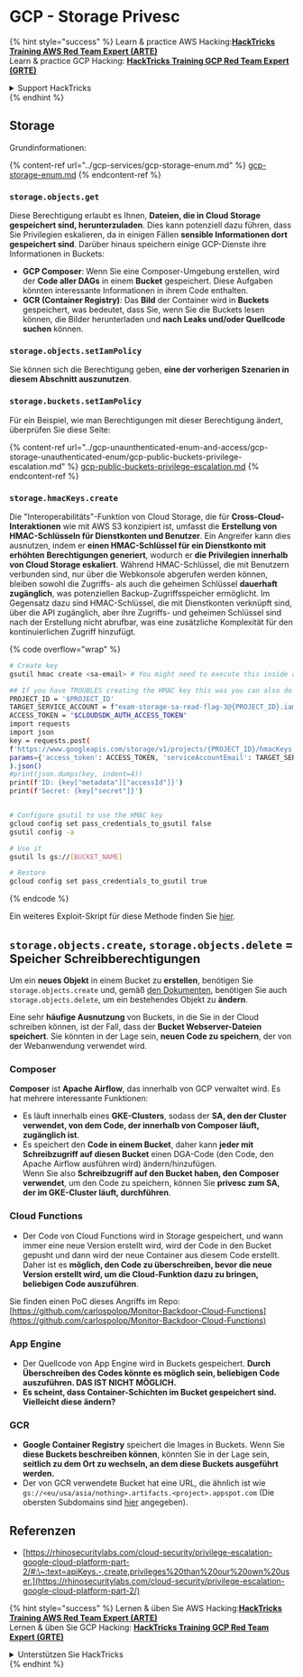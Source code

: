 # GCP - Storage Privesc

{% hint style="success" %}
Learn & practice AWS Hacking:<img src="../../../.gitbook/assets/image (1).png" alt="" data-size="line">[**HackTricks Training AWS Red Team Expert (ARTE)**](https://training.hacktricks.xyz/courses/arte)<img src="../../../.gitbook/assets/image (1).png" alt="" data-size="line">\
Learn & practice GCP Hacking: <img src="../../../.gitbook/assets/image (2).png" alt="" data-size="line">[**HackTricks Training GCP Red Team Expert (GRTE)**<img src="../../../.gitbook/assets/image (2).png" alt="" data-size="line">](https://training.hacktricks.xyz/courses/grte)

<details>

<summary>Support HackTricks</summary>

* Check the [**subscription plans**](https://github.com/sponsors/carlospolop)!
* **Join the** 💬 [**Discord group**](https://discord.gg/hRep4RUj7f) or the [**telegram group**](https://t.me/peass) or **follow** us on **Twitter** 🐦 [**@hacktricks\_live**](https://twitter.com/hacktricks\_live)**.**
* **Share hacking tricks by submitting PRs to the** [**HackTricks**](https://github.com/carlospolop/hacktricks) and [**HackTricks Cloud**](https://github.com/carlospolop/hacktricks-cloud) github repos.

</details>
{% endhint %}

## Storage

Grundinformationen:

{% content-ref url="../gcp-services/gcp-storage-enum.md" %}
[gcp-storage-enum.md](../gcp-services/gcp-storage-enum.md)
{% endcontent-ref %}

### `storage.objects.get`

Diese Berechtigung erlaubt es Ihnen, **Dateien, die in Cloud Storage gespeichert sind, herunterzuladen**. Dies kann potenziell dazu führen, dass Sie Privilegien eskalieren, da in einigen Fällen **sensible Informationen dort gespeichert sind**. Darüber hinaus speichern einige GCP-Dienste ihre Informationen in Buckets:

* **GCP Composer**: Wenn Sie eine Composer-Umgebung erstellen, wird der **Code aller DAGs** in einem **Bucket** gespeichert. Diese Aufgaben könnten interessante Informationen in ihrem Code enthalten.
* **GCR (Container Registry)**: Das **Bild** der Container wird in **Buckets** gespeichert, was bedeutet, dass Sie, wenn Sie die Buckets lesen können, die Bilder herunterladen und **nach Leaks und/oder Quellcode suchen** können.

### `storage.objects.setIamPolicy`

Sie können sich die Berechtigung geben, **eine der vorherigen Szenarien in diesem Abschnitt auszunutzen**.

### **`storage.buckets.setIamPolicy`**

Für ein Beispiel, wie man Berechtigungen mit dieser Berechtigung ändert, überprüfen Sie diese Seite:

{% content-ref url="../gcp-unaunthenticated-enum-and-access/gcp-storage-unauthenticated-enum/gcp-public-buckets-privilege-escalation.md" %}
[gcp-public-buckets-privilege-escalation.md](../gcp-unaunthenticated-enum-and-access/gcp-storage-unauthenticated-enum/gcp-public-buckets-privilege-escalation.md)
{% endcontent-ref %}

### `storage.hmacKeys.create`

Die "Interoperabilitäts"-Funktion von Cloud Storage, die für **Cross-Cloud-Interaktionen** wie mit AWS S3 konzipiert ist, umfasst die **Erstellung von HMAC-Schlüsseln für Dienstkonten und Benutzer**. Ein Angreifer kann dies ausnutzen, indem er **einen HMAC-Schlüssel für ein Dienstkonto mit erhöhten Berechtigungen generiert**, wodurch er **die Privilegien innerhalb von Cloud Storage eskaliert**. Während HMAC-Schlüssel, die mit Benutzern verbunden sind, nur über die Webkonsole abgerufen werden können, bleiben sowohl die Zugriffs- als auch die geheimen Schlüssel **dauerhaft zugänglich**, was potenziellen Backup-Zugriffsspeicher ermöglicht. Im Gegensatz dazu sind HMAC-Schlüssel, die mit Dienstkonten verknüpft sind, über die API zugänglich, aber ihre Zugriffs- und geheimen Schlüssel sind nach der Erstellung nicht abrufbar, was eine zusätzliche Komplexität für den kontinuierlichen Zugriff hinzufügt.

{% code overflow="wrap" %}
```bash
# Create key
gsutil hmac create <sa-email> # You might need to execute this inside a VM instance

## If you have TROUBLES creating the HMAC key this was you can also do it contacting the API directly:
PROJECT_ID = '$PROJECT_ID'
TARGET_SERVICE_ACCOUNT = f"exam-storage-sa-read-flag-3@{PROJECT_ID}.iam.gserviceaccount.com"
ACCESS_TOKEN = "$CLOUDSDK_AUTH_ACCESS_TOKEN"
import requests
import json
key = requests.post(
f'https://www.googleapis.com/storage/v1/projects/{PROJECT_ID}/hmacKeys',
params={'access_token': ACCESS_TOKEN, 'serviceAccountEmail': TARGET_SERVICE_ACCOUNT}
).json()
#print(json.dumps(key, indent=4))
print(f'ID: {key["metadata"]["accessId"]}')
print(f'Secret: {key["secret"]}')


# Configure gsutil to use the HMAC key
gcloud config set pass_credentials_to_gsutil false
gsutil config -a

# Use it
gsutil ls gs://[BUCKET_NAME]

# Restore
gcloud config set pass_credentials_to_gsutil true
```
{% endcode %}

Ein weiteres Exploit-Skript für diese Methode finden Sie [hier](https://github.com/RhinoSecurityLabs/GCP-IAM-Privilege-Escalation/blob/master/ExploitScripts/storage.hmacKeys.create.py).

## `storage.objects.create`, `storage.objects.delete` = Speicher Schreibberechtigungen

Um ein **neues Objekt** in einem Bucket zu **erstellen**, benötigen Sie `storage.objects.create` und, gemäß [den Dokumenten](https://cloud.google.com/storage/docs/access-control/iam-permissions#object\_permissions), benötigen Sie auch `storage.objects.delete`, um ein bestehendes Objekt zu **ändern**.

Eine sehr **häufige Ausnutzung** von Buckets, in die Sie in der Cloud schreiben können, ist der Fall, dass der **Bucket Webserver-Dateien speichert**. Sie könnten in der Lage sein, **neuen Code zu speichern**, der von der Webanwendung verwendet wird.

### Composer

**Composer** ist **Apache Airflow**, das innerhalb von GCP verwaltet wird. Es hat mehrere interessante Funktionen:

* Es läuft innerhalb eines **GKE-Clusters**, sodass der **SA, den der Cluster verwendet, von dem Code, der innerhalb von Composer läuft, zugänglich ist**.
* Es speichert den **Code in einem Bucket**, daher kann **jeder mit Schreibzugriff auf diesen Bucket** einen DGA-Code (den Code, den Apache Airflow ausführen wird) ändern/hinzufügen.\
Wenn Sie also **Schreibzugriff auf den Bucket haben, den Composer verwendet**, um den Code zu speichern, können Sie **privesc zum SA, der im GKE-Cluster läuft, durchführen**.

### Cloud Functions

* Der Code von Cloud Functions wird in Storage gespeichert, und wann immer eine neue Version erstellt wird, wird der Code in den Bucket gepusht und dann wird der neue Container aus diesem Code erstellt. Daher ist es **möglich, den Code zu überschreiben, bevor die neue Version erstellt wird, um die Cloud-Funktion dazu zu bringen, beliebigen Code auszuführen**.

Sie finden einen PoC dieses Angriffs im Repo: [https://github.com/carlospolop/Monitor-Backdoor-Cloud-Functions](https://github.com/carlospolop/Monitor-Backdoor-Cloud-Functions)

### App Engine

* Der Quellcode von App Engine wird in Buckets gespeichert. **Durch Überschreiben des Codes könnte es möglich sein, beliebigen Code auszuführen. DAS IST NICHT MÖGLICH.**
* **Es scheint, dass Container-Schichten im Bucket gespeichert sind. Vielleicht diese ändern?**

### GCR

* **Google Container Registry** speichert die Images in Buckets. Wenn Sie **diese Buckets beschreiben können**, könnten Sie in der Lage sein, **seitlich zu dem Ort zu wechseln, an dem diese Buckets ausgeführt werden.**
* Der von GCR verwendete Bucket hat eine URL, die ähnlich ist wie `gs://<eu/usa/asia/nothing>.artifacts.<project>.appspot.com` (Die obersten Subdomains sind [hier](https://cloud.google.com/container-registry/docs/pushing-and-pulling) angegeben).

## **Referenzen**

* [https://rhinosecuritylabs.com/cloud-security/privilege-escalation-google-cloud-platform-part-2/#:\~:text=apiKeys.-,create,privileges%20than%20our%20own%20user.](https://rhinosecuritylabs.com/cloud-security/privilege-escalation-google-cloud-platform-part-2/)

{% hint style="success" %}
Lernen & üben Sie AWS Hacking:<img src="../../../.gitbook/assets/image (1).png" alt="" data-size="line">[**HackTricks Training AWS Red Team Expert (ARTE)**](https://training.hacktricks.xyz/courses/arte)<img src="../../../.gitbook/assets/image (1).png" alt="" data-size="line">\
Lernen & üben Sie GCP Hacking: <img src="../../../.gitbook/assets/image (2).png" alt="" data-size="line">[**HackTricks Training GCP Red Team Expert (GRTE)**<img src="../../../.gitbook/assets/image (2).png" alt="" data-size="line">](https://training.hacktricks.xyz/courses/grte)

<details>

<summary>Unterstützen Sie HackTricks</summary>

* Überprüfen Sie die [**Abonnementpläne**](https://github.com/sponsors/carlospolop)!
* **Treten Sie der** 💬 [**Discord-Gruppe**](https://discord.gg/hRep4RUj7f) oder der [**Telegram-Gruppe**](https://t.me/peass) bei oder **folgen** Sie uns auf **Twitter** 🐦 [**@hacktricks\_live**](https://twitter.com/hacktricks\_live)**.**
* **Teilen Sie Hacking-Tricks, indem Sie PRs an die** [**HackTricks**](https://github.com/carlospolop/hacktricks) und [**HackTricks Cloud**](https://github.com/carlospolop/hacktricks-cloud) GitHub-Repos senden.

</details>
{% endhint %}
